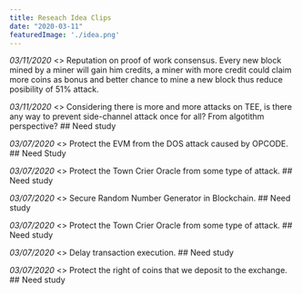 ```yaml
---
title: Reseach Idea Clips
date: "2020-03-11"
featuredImage: './idea.png'
---
```


*03/11/2020* <> Reputation on proof of work consensus. Every new block mined by a miner will gain him credits, a miner with more credit could claim more coins as bonus and better chance to mine a new block thus reduce posibility of 51% attack.

*03/11/2020* <> Considering there is more and more attacks on TEE, is there any way to prevent side-channel attack once for all? From algotithm perspective? ## Need study

*03/07/2020* <> Protect the EVM from the DOS attack caused by OPCODE. ## Need Study

*03/07/2020* <> Protect the Town Crier Oracle from some type of attack. ## Need study

*03/07/2020* <> Secure Random Number Generator in Blockchain. ## Need study

*03/07/2020* <> Protect the Town Crier Oracle from some type of attack. ## Need study

*03/07/2020* <> Delay transaction execution. ## Need study

*03/07/2020* <> Protect the right of coins that we deposit to the exchange. ## Need study